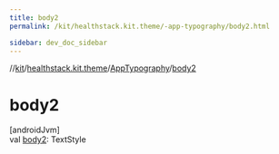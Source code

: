 ```yaml
---
title: body2
permalink: /kit/healthstack.kit.theme/-app-typography/body2.html

sidebar: dev_doc_sidebar
---
```

//[kit](../../../kit.html)/[healthstack.kit.theme](../index.html)/[AppTypography](index.html)/[body2](body2.html)



# body2



[androidJvm]\
val [body2](body2.html): TextStyle




